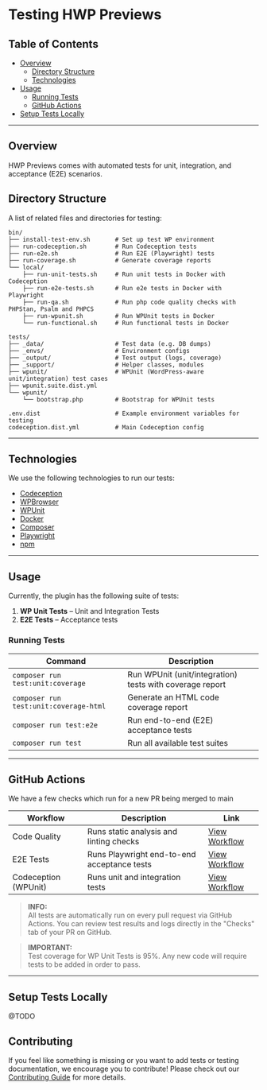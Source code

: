 # Testing HWP Previews

## Table of Contents

- [Overview](#overview)
	- [Directory Structure](#directory-structure)
	- [Technologies](#technologies)
- [Usage](#usage)
  - [Running Tests](#running-tests)
  - [GitHub Actions](#github-actions)
- [Setup Tests Locally](#setup-tests-locally)

---

## Overview

HWP Previews comes with automated tests for unit, integration, and acceptance (E2E) scenarios.

## Directory Structure

A list of related files and directories for testing:

```text
bin/
├── install-test-env.sh       # Set up test WP environment
├── run-codeception.sh        # Run Codeception tests
├── run-e2e.sh                # Run E2E (Playwright) tests
├── run-coverage.sh           # Generate coverage reports
└── local/
    ├── run-unit-tests.sh     # Run unit tests in Docker with Codeception
    ├── run-e2e-tests.sh      # Run e2e tests in Docker with Playwright
    ├── run-qa.sh             # Run php code quality checks with PHPStan, Psalm and PHPCS
    ├── run-wpunit.sh         # Run WPUnit tests in Docker
    └── run-functional.sh     # Run functional tests in Docker

tests/
├── _data/                    # Test data (e.g. DB dumps)
├── _envs/                    # Environment configs
├── _output/                  # Test output (logs, coverage)
├── _support/                 # Helper classes, modules
├── wpunit/                   # WPUnit (WordPress-aware unit/integration) test cases
├── wpunit.suite.dist.yml
└── wpunit/
    └── bootstrap.php         # Bootstrap for WPUnit tests

.env.dist                     # Example environment variables for testing
codeception.dist.yml          # Main Codeception config
```
---

## Technologies

We use the following technologies to run our tests:

- [Codeception](https://codeception.com/)
- [WPBrowser](https://wpbrowser.wptestkit.dev/)
- [WPUnit](https://github.com/lipemat/wp-unit)
- [Docker](https://www.docker.com/)
- [Composer](https://getcomposer.org/)
- [Playwright](https://playwright.dev/)
- [npm](https://www.npmjs.com/)

---

## Usage

Currently, the plugin has the following suite of tests:

1. **WP Unit Tests** – Unit and Integration Tests
2. **E2E Tests** – Acceptance tests

### Running Tests

| Command                                 | Description                                              |
|------------------------------------------|----------------------------------------------------------|
| `composer run test:unit:coverage`        | Run WPUnit (unit/integration) tests with coverage report |
| `composer run test:unit:coverage-html`   | Generate an HTML code coverage report                    |
| `composer run test:e2e`                  | Run end-to-end (E2E) acceptance tests                    |
| `composer run test`                      | Run all available test suites                            |

---

## GitHub Actions

We have a few checks which run for a new PR being merged to main

| Workflow                | Description                                 | Link                                                                 |
|-------------------------|---------------------------------------------|----------------------------------------------------------------------|
| Code Quality            | Runs static analysis and linting checks     | [View Workflow](../../actions/workflows/code-quality.yml)             |
| E2E Tests               | Runs Playwright end-to-end acceptance tests | [View Workflow](../../actions/workflows/e2e.yml)                      |
| Codeception (WPUnit)    | Runs unit and integration tests             | [View Workflow](../../actions/workflows/codeception.yml)              |


> **INFO:**  
> All tests are automatically run on every pull request via GitHub Actions. You can review test results and logs directly in the "Checks" tab of your PR on GitHub.

> **IMPORTANT:**  
> Test coverage for WP Unit Tests is 95%. Any new code will require tests to be added in order to pass.

---

## Setup Tests Locally

@TODO


## Contributing

If you feel like something is missing or you want to add tests or testing documentation, we encourage you to contribute! Please check out our [Contributing Guide](https://github.com/wpengine/hwptoolkit/blob/main/CONTRIBUTING.md) for more details.
